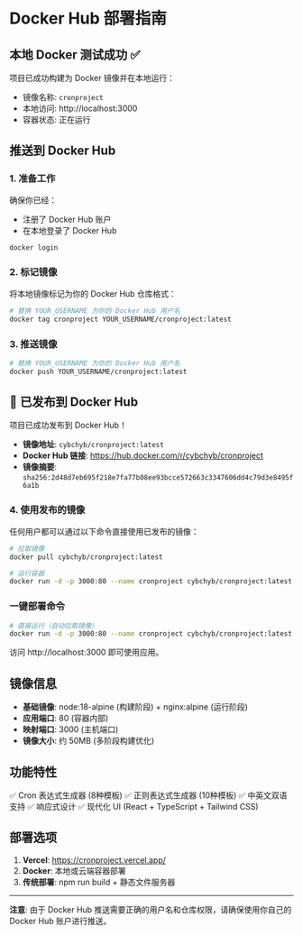# Docker Hub 部署指南

## 本地 Docker 测试成功 ✅

项目已成功构建为 Docker 镜像并在本地运行：
- 镜像名称: `cronproject`
- 本地访问: http://localhost:3000
- 容器状态: 正在运行

## 推送到 Docker Hub

### 1. 准备工作

确保你已经：
- 注册了 Docker Hub 账户
- 在本地登录了 Docker Hub

```bash
docker login
```

### 2. 标记镜像

将本地镜像标记为你的 Docker Hub 仓库格式：

```bash
# 替换 YOUR_USERNAME 为你的 Docker Hub 用户名
docker tag cronproject YOUR_USERNAME/cronproject:latest
```

### 3. 推送镜像

```bash
# 替换 YOUR_USERNAME 为你的 Docker Hub 用户名
docker push YOUR_USERNAME/cronproject:latest
```

## 🎉 已发布到 Docker Hub

项目已成功发布到 Docker Hub！

- **镜像地址**: `cybchyb/cronproject:latest`
- **Docker Hub 链接**: https://hub.docker.com/r/cybchyb/cronproject
- **镜像摘要**: `sha256:2d48d7eb695f218e7fa77b08ee93bcce572663c3347606dd4c79d3e8495f6a1b`

### 4. 使用发布的镜像

任何用户都可以通过以下命令直接使用已发布的镜像：

```bash
# 拉取镜像
docker pull cybchyb/cronproject:latest

# 运行容器
docker run -d -p 3000:80 --name cronproject cybchyb/cronproject:latest
```

### 一键部署命令

```bash
# 直接运行（自动拉取镜像）
docker run -d -p 3000:80 --name cronproject cybchyb/cronproject:latest
```

访问 http://localhost:3000 即可使用应用。

## 镜像信息

- **基础镜像**: node:18-alpine (构建阶段) + nginx:alpine (运行阶段)
- **应用端口**: 80 (容器内部)
- **映射端口**: 3000 (主机端口)
- **镜像大小**: 约 50MB (多阶段构建优化)

## 功能特性

✅ Cron 表达式生成器 (8种模板)
✅ 正则表达式生成器 (10种模板)
✅ 中英文双语支持
✅ 响应式设计
✅ 现代化 UI (React + TypeScript + Tailwind CSS)

## 部署选项

1. **Vercel**: https://cronproject.vercel.app/
2. **Docker**: 本地或云端容器部署
3. **传统部署**: npm run build + 静态文件服务器

---

**注意**: 由于 Docker Hub 推送需要正确的用户名和仓库权限，请确保使用你自己的 Docker Hub 账户进行推送。